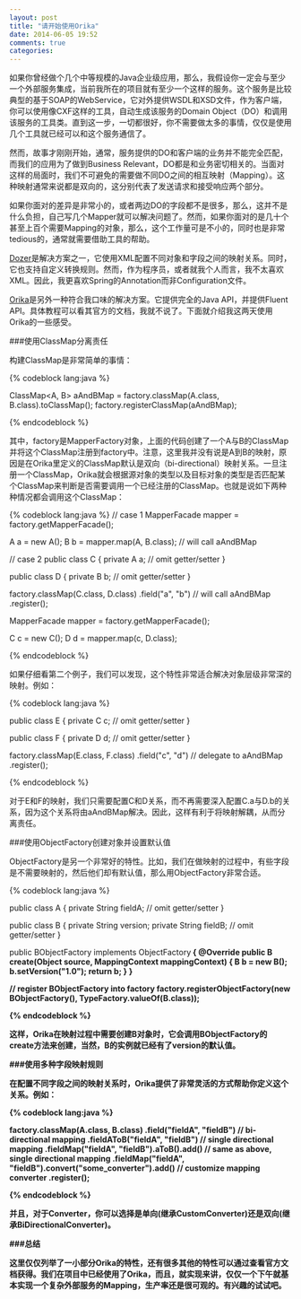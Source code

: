 ```yaml
---
layout: post
title: "请开始使用Orika"
date: 2014-06-05 19:52
comments: true
categories: 
---
```


如果你曾经做个几个中等规模的Java企业级应用，那么，我假设你一定会与至少一个外部服务集成，当前我所在的项目就有至少一个这样的服务。这个服务是比较典型的基于SOAP的WebService，它对外提供WSDL和XSD文件，作为客户端，你可以使用像CXF这样的工具，自动生成该服务的Domain Object（DO）和调用该服务的工具类。直到这一步，一切都很好，你不需要做太多的事情，仅仅是使用几个工具就已经可以和这个服务通信了。

然而，故事才刚刚开始，通常，服务提供的DO和客户端的业务并不能完全匹配，而我们的应用为了做到Business Relevant，DO都是和业务密切相关的。当面对这样的局面时，我们不可避免的需要做不同DO之间的相互映射（Mapping）。这种映射通常来说都是双向的，这分别代表了发送请求和接受响应两个部分。

如果你面对的差异是非常小的，或者两边DO的字段都不是很多，那么，这并不是什么负担，自己写几个Mapper就可以解决问题了。然而，如果你面对的是几十个甚至上百个需要Mapping的对象，那么，这个工作量可是不小的，同时也是非常tedious的，通常就需要借助工具的帮助。

[Dozer](http://dozer.sourceforge.net/)是解决方案之一，它使用XML配置不同对象和字段之间的映射关系。同时，它也支持自定义转换规则。然而，作为程序员，或者就我个人而言，我不太喜欢XML。因此，我更喜欢Spring的Annotation而非Configuration文件。

[Orika](http://orika-mapper.github.io/orika-docs/)是另外一种符合我口味的解决方案。它提供完全的Java API，并提供Fluent API。具体教程可以看其官方的文档，我就不说了。下面就介绍我这两天使用Orika的一些感受。

###使用ClassMap分离责任

构建ClassMap是非常简单的事情：

{% codeblock lang:java %}

ClassMap<A, B> aAndBMap = factory.classMap(A.class, B.class).toClassMap();
factory.registerClassMap(aAndBMap);

{% endcodeblock %}

其中，factory是MapperFactory对象，上面的代码创建了一个A与B的ClassMap并将这个ClassMap注册到factory中。注意，这里我并没有说是A到B的映射，原因是在Orika里定义的ClassMap默认是双向（bi-directional）映射关系。一旦注册一个ClassMap，Orika就会根据源对象的类型以及目标对象的类型是否匹配某个ClassMap来判断是否需要调用一个已经注册的ClassMap。也就是说如下两种种情况都会调用这个ClassMap：


{% codeblock lang:java %}
// case 1
MapperFacade mapper = factory.getMapperFacade();

A a = new A();
B b = mapper.map(A, B.class); // will call aAndBMap

// case 2
public class C {
    private A a;
    // omit getter/setter
}

public class D {
    private B b;
    // omit getter/setter
}

factory.classMap(C.class, D.class)
    .field("a", "b") // will call aAndBMap
    .register();

MapperFacade mapper = factory.getMapperFacade();
    
C c = new C();
D d = mapper.map(c, D.class);

{% endcodeblock %}

如果仔细看第二个例子，我们可以发现，这个特性非常适合解决对象层级非常深的映射。例如：

{% codeblock lang:java %}

public class E {
    private C c;
    // omit getter/setter
}

public class F {
    private D d;
    // omit getter/setter
}

factory.classMap(E.class, F.class)
    .field("c", "d") // delegate to aAndBMap
    .register();

{% endcodeblock %}

对于E和F的映射，我们只需要配置C和D关系，而不再需要深入配置C.a与D.b的关系，因为这个关系将由aAndBMap解决。因此，这样有利于将映射解耦，从而分离责任。

###使用ObjectFactory创建对象并设置默认值

ObjectFactory是另一个非常好的特性。比如，我们在做映射的过程中，有些字段是不需要映射的，然后他们却有默认值，那么用ObjectFactory非常合适。

{% codeblock lang:java %}

public class A {
    private String fieldA;
    // omit getter/setter
}

public class B {
    private String version;
    private String fieldB;
    // omit getter/setter
}

public BObjectFactory implements ObjectFactory<B> {
	@Override
	public B create(Object source, MappingContext mappingContext) {
		B b = new B();
		b.setVersion("1.0");
		return b;
	}
}

// register BObjectFactory into factory
factory.registerObjectFactory(new BObjectFactory(), TypeFactory.valueOf(B.class));

{% endcodeblock %}

这样，Orika在映射过程中需要创建B对象时，它会调用BObjectFactory的create方法来创建，当然，B的实例就已经有了version的默认值。

###使用多种字段映射规则

在配置不同字段之间的映射关系时，Orika提供了非常灵活的方式帮助你定义这个关系。例如：


{% codeblock lang:java %}

factory.classMap(A.class, B.class)
	.field("fieldA", "fieldB") // bi-directional mapping
	.fieldAToB("fieldA", "fieldB") // single directional mapping
	.fieldMap("fieldA", "fieldB").aToB().add() // same as above, single directional mapping
	.fieldMap("fieldA", "fieldB").convert("some_converter").add() // customize mapping converter
	.register();

{% endcodeblock %}

并且，对于Converter，你可以选择是单向(继承CustomConverter)还是双向(继承BiDirectionalConverter)。

###总结

这里仅仅列举了一小部分Orika的特性，还有很多其他的特性可以通过查看官方文档获得。我们在项目中已经使用了Orika，而且，就实现来讲，仅仅一个下午就基本实现一个复杂外部服务的Mapping，生产率还是很可观的。有兴趣的试试吧。
